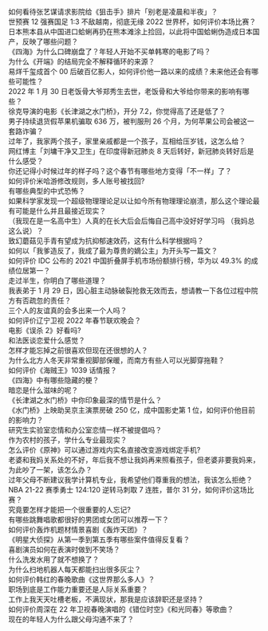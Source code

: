如何看待张艺谋请求影院给《狙击手》排片「别老是凌晨和半夜」？  
世预赛 12 强赛国足 1:3 不敌越南，彻底无缘 2022 世界杯，如何评价本场比赛？  
日本熊本县从中国进口蛤蜊再扔在熊本滩涂上捡回，以此将中国蛤蜊伪造成日本国产，反映了哪些问题？  
《四海》为什么口碑崩盘了？年轻人开始不买单韩寒的电影了吗？  
为什么《开端》的结局完全不解释循环的来源？  
易烊千玺成首个 00 后破百亿影人，如何评价他一路以来的成绩？未来他还会有哪些可能性？  
2022 年 1 月 30 日老饭骨大爷郑秀生去世，老饭骨和大爷给你带来的影响有哪些？  
徐克导演的电影《长津湖之水门桥》，开分 7.2，你觉得高了还是低了？  
男子持续退货假苹果机骗取 636 万，被判服刑 26 个月，为何苹果公司会被这一套路诈骗？  
过年了，我家两个孩子，家里亲戚都是一个孩子，互相给压岁钱，这怎么给？  
网红博主「刘墉干净又卫生」在印度得新冠肺炎 8 天后转好，新冠肺炎转好后是什么感受？  
你还记得小时候过年的样子吗？这个春节有哪些地方变得「不一样」了？  
如何评价米哈游修改规则，多人账号被找回?  
有哪些典型的中式恐怖？  
如果科学家发现一个超级物理理论足以让如今所有物理理论崩溃，那么这个理论最有可能是什么并且最接近现实？  
（我现在是一名高中生）人真的在长大后会后悔自己高中没好好学习吗 （我妈总这么说）？  
致幻蘑菇见手青有望成为抗抑郁速效药，这有什么科学根据吗？  
如何以「我爹造反了，我成了最为尊贵的嫡公主」为开头写一篇文？  
如何评价 IDC 公布的 2021 中国折叠屏手机市场份额排行榜，华为以 49.3% 的成绩位居第一？  
走过半生，你明白了哪些道理？  
我表弟于 1 月 29 日，因心脏主动脉破裂抢救无效而去，想请教一下各位过程中院方有否疏忽的责任？  
三个人的友谊真的会多出来一个人吗？  
如何评价辽宁卫视 2022 年春节联欢晚会？  
电影《误杀 2》好看吗?  
和法医谈恋爱什么感觉？  
怎样才能忘掉之前很喜欢但现在还很想的人？  
为什么北方人冬天非常重视脚部保暖，而南方有些人可以光脚穿拖鞋？  
如何评价《海贼王》1039 话情报？  
《四海》中有哪些隐藏的梗？  
暗恋是什么滋味的呢？  
《长津湖之水门桥》中你印象最深的情节是什么？  
《水门桥》上映助吴京主演票房破 250 亿，成中国影史第 1 位，如何评价他目前的影响力？  
研究生实验室恋情和办公室恋情一样不被提倡吗？  
作为农村的孩子，学什么专业最现实？  
怎么评价《原神》可以通过游戏内实名直接改变游戏绑定手机?  
老婆和我妈关系处的不好，年后我不想让我妈再来照看孩子，但老婆非要我妈来，为此吵了一架，该怎么办？  
过年父母不断建议我学计算机专业，我希望他们尊重我的想法，我该怎么拒绝？  
NBA 21-22 赛季勇士 124:120 逆转马刺取 7 连胜，普尔 31 分，如何评价这场比赛？  
究竟要怎样才能把一个很重要的人忘记?  
有哪些跳舞唱歌都很好的男团或女团可以推荐一下？  
如何评价轰炸机题材情景喜剧《轰炸天团》？  
《明星大侦探》从第一季到第五季有哪些案件值得反复看？  
喜剧演员如何在表演时做到不笑场？  
什么洗发水用了就不想换了？  
为什么扫地机器人每天都能扫出很多灰尘？  
如何评价韩红的春晚歌曲《这世界那么多人》？  
职场到底是工作能力重要还是人际关系重要？  
工作上我天天吐槽老板，不满现状，那我是应该辞职还是坚持？  
如何评价周深在 22 年卫视春晚演唱的《错位时空》《和光同春》等歌曲？  
现在的年轻人为什么跟父母沟通不来了？  
